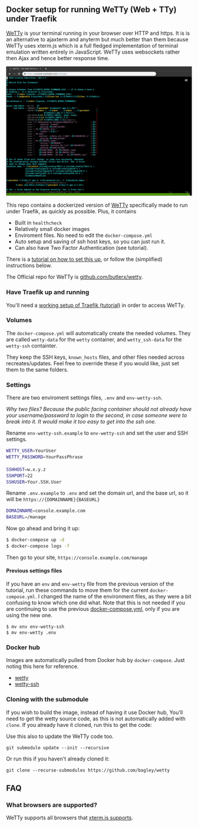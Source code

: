 ## Docker setup for running WeTTy (Web + TTy) under Traefik

[WeTTy](https://github.com/butlerx/wetty) is your terminal running in your browser over HTTP and https.
It is is an alternative to ajaxterm and anyterm
but much better than them because WeTTy uses xterm.js which is a full fledged
implementation of terminal emulation written entirely in JavaScript. WeTTy uses
websockets rather then Ajax and hence better response time.

![WeTTy](/terminal.jpg?raw=true)

This repo contains a dockerized version of [WeTTy](https://github.com/butlerx/wetty) specifically made to run under Traefik, as quickly as possible. Plus, it contains

- Built in `healthcheck`
- Relatively small docker images
- Enviroment files. No need to edit the `docker-compose.yml`
- Auto setup and saving of ssh host keys, so you can just run it.
- Can also have Two Factor Authentication (see tutorial).

There is a [tutorial on how to set this up](https://www.supertechcrew.com/wetty-browser-ssh-terminal/), or follow the (simplified) instructions below.

The Official repo for WeTTy is [github.com/butlerx/wetty](https://github.com/butlerx/wetty).

### Have Traefik up and running

You'll need a [working setup of Traefik (tutorial)](https://www.supertechcrew.com/traefik-cloud-native-router-docker-compose/) in order to access WeTTy.

### Volumes

The `docker-compose.yml` will automatically create the needed volumes. They are called `wetty-data` for the `wetty` container, and `wetty_ssh-data` for the `wetty-ssh` containter. 

They keep the SSH keys, `known_hosts` files, and other files needed across recreates/updates. Feel free to override these if you would like, just set them to the same folders.

### Settings

There are two enviroment settings files, `.env` and `env-wetty-ssh`.

_Why two files? Because the public facing container should not already have your username/password to login to the second, in case someone were to break into it. It would make it too easy to get into the ssh one._

Rename `env-wetty-ssh.example` to `env-wetty-ssh` and set the user and SSH settings.

```sh
WETTY_USER=YourUser
WETTY_PASSWORD=YourPassPhrase

SSHHOST=w.x.y.z
SSHPORT=22
SSHUSER=Your.SSH.User
```

Rename `.env.example` to `.env` and set the domain url, and the base url, so it will be `https://{DOMAINNAME}{BASEURL}`

```sh
DOMAINNAME=console.example.com
BASEURL=/manage
```

Now go ahead and bring it up:

```sh
$ docker-compose up -d
$ docker-compose logs -f
```

Then go to your site, `https://console.example.com/manage`

#### Previous settings files

If you have an `env` and `env-wetty` file from the previous version of the tutorial, run these commands to move them for the current `docker-compose.yml`. I changed the name of the environment files, as they were a bit confusing to know which one did what. Note that this is not needed if you are continuing to use the previous [docker-compose.yml](https://github.com/bagley/wetty/blob/b229ae0a3a40b01f62d54af68c93091057101691/docker-compose.yml), only if you are using the new one.

```
$ mv env env-wetty-ssh
$ mv env-wetty .env
```

### Docker hub

Images are automatically pulled from Docker hub by `docker-compose`. Just noting this here for reference.
- [wetty](https://hub.docker.com/r/mydigitalwalk/wetty)
- [wetty-ssh](https://hub.docker.com/r/mydigitalwalk/wetty-ssh)

### Cloning with the submodule

If you wish to build the image, instead of having it use Docker hub, You'll need to get the wetty source code, as this is not automatically added with `clone`. If you already have it cloned, run this to get the code:

Use this also to update the WeTTy code too.

```
git submodule update --init --recursive
```

Or run this if you haven't already cloned it:

```
git clone --recurse-submodules https://github.com/bagley/wetty
```

## FAQ

### What browsers are supported?

WeTTy supports all browsers that
[xterm.js supports](https://github.com/xtermjs/xterm.js#browser-support).

